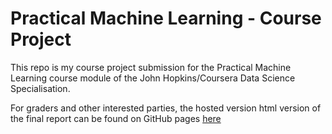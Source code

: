# Practical Machine Learning - Course Project

This repo is my course project submission for the Practical Machine Learning course module of the John Hopkins/Coursera Data Science Specialisation.

For graders and other interested parties, the hosted version html version of the final report can be found on GitHub pages [here](https://sidechained.github.io/PracticalMachineLearning-CourseProject/courseProject.html)